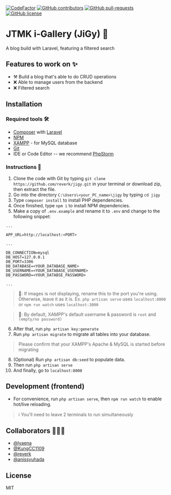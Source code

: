 [![CodeFactor](https://www.codefactor.io/repository/github/reverk/jigy/badge?s=847bf4cb63b064746b985ebb0f3685144aa1d43c)](https://www.codefactor.io/repository/github/reverk/jigy)
[![GitHub contributors](https://img.shields.io/github/contributors/Naereen/StrapDown.js.svg)](https://gitHub.com/reverk/jigy/graphs/contributors/)
[![GitHub pull-requests](https://img.shields.io/github/issues-pr/Naereen/StrapDown.js.svg)](https://gitHub.com/reverk/jigy/pull/)
[![GitHub license](https://img.shields.io/github/license/Naereen/StrapDown.js.svg)](https://github.com/reverk/jigy/blob/master/LICENSE)


# JTMK i-Gallery (JiGy) 📑

A blog build with Laravel, featuring a filtered search

## Features to work on ✨
- ⚒ Build a blog that's able to do CRUD operations
- ❌ Able to manage users from the backend
- ❌ Filtered search

## Installation
### **Required tools 🛠**
- [Composer](https://getcomposer.org/) with [Laravel](https://laravel.com/)
- [NPM](https://www.npmjs.com/get-npm)
- [XAMPP](https://www.apachefriends.org/index.html) - for MySQL database
- [Git](https://git-scm.com/)
- IDE or Code Editor -- we recommend [PhpStorm](https://www.jetbrains.com/phpstorm/)

### **Instructions 📜**
1. Clone the code with Git by typing `git clone https://github.com/reverk/jigy.git` in your terminal or download zip, then extract the file.
2. Go into the directory `C:\Users\<your_PC_name>\jigy` by typing `cd jigy`
3. Type `composer install` to install PHP dependencies.
4. Once finished, type `npm i` to install NPM dependencies.
5. Make a copy of `.env.example` and rename it to `.env` and change to the following snippet:
```
...

APP_URL=http://localhost:<PORT> 

...

DB_CONNECTION=mysql
DB_HOST=127.0.0.1
DB_PORT=3306
DB_DATABASE=<YOUR_DATABASE_NAME>
DB_USERNAME=<YOUR_DATABASE_USERNAME>
DB_PASSWORD=<YOUR_DATABSE_PASSWORD>

...
```
> 📝: If images is not displaying, rename this to the port you're using. Otherwise, leave it as it is.
> Ex. `php artisan serve` uses `localhost:8000` or `npm run watch` uses `localhost:3000`

> 📝: By default, XAMPP's default username & password is `root` and `(empty/no password)`

6. After that, run `php artisan key:generate`
7. Run `php artisan migrate` to migrate all tables into your database. 
> Please confirm that your XAMPP's Apache & MySQL is started before migrating
8. (Optional) Run `php artisan db:seed` to populate data.
9. Then run `php artisan serve`
10. And finally, go to `localhost:8000`

## Development (frontend)
- For convenience, run `php artisan serve`, then `npm run watch` to enable hot/live reloading.
> ℹ You'll need to leave 2 terminals to run simultaneously   

## Collaborators 👨🏻‍💻
- [@lyaena](https://github.com/lyaena)
- [@KungCC1109](https://github.com/KungCC1109)
- [@reverk](https://github.com/reverk)
- [@anissyuhada](https://github.com/anissyuhada)

## License
MIT
